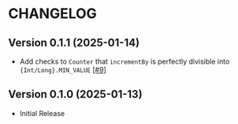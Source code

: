 # CHANGELOG

## Version 0.1.1 (2025-01-14)
 - Add checks to `Counter` that `incrementBy` is perfectly divisible into `{Int/Long}.MIN_VALUE` [[#9]][9]

## Version 0.1.0 (2025-01-13)
 - Initial Release

[9]: https://github.com/KotlinCrypto/bitops/pull/9
